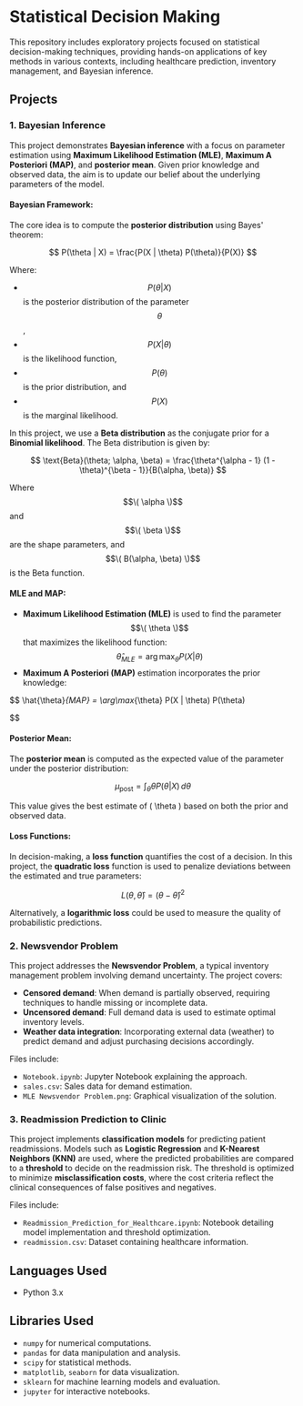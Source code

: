 # Statistical Decision Making

This repository includes exploratory projects focused on statistical decision-making techniques, providing hands-on applications of key methods in various contexts, including healthcare prediction, inventory management, and Bayesian inference.

## Projects

### 1. Bayesian Inference
This project demonstrates **Bayesian inference** with a focus on parameter estimation using **Maximum Likelihood Estimation (MLE)**, **Maximum A Posteriori (MAP)**, and **posterior mean**. Given prior knowledge and observed data, the aim is to update our belief about the underlying parameters of the model.

#### Bayesian Framework:
The core idea is to compute the **posterior distribution** using Bayes' theorem:

$$
P(\theta | X) = \frac{P(X | \theta) P(\theta)}{P(X)}
$$

Where:
- $$ P(\theta | X) $$ is the posterior distribution of the parameter $$\theta $$,
- $$ P(X | \theta) $$ is the likelihood function,
- $$ P(\theta) $$ is the prior distribution, and
- $$ P(X) $$ is the marginal likelihood.

In this project, we use a **Beta distribution** as the conjugate prior for a **Binomial likelihood**. The Beta distribution is given by:

$$ \text{Beta}(\theta; \alpha, \beta) = \frac{\theta^{\alpha - 1} (1 - \theta)^{\beta - 1}}{B(\alpha, \beta)} $$


Where $$\( \alpha \)$$ and $$\( \beta \)$$ are the shape parameters, and $$\( B(\alpha, \beta) \)$$ is the Beta function.

#### MLE and MAP:
- **Maximum Likelihood Estimation (MLE)** is used to find the parameter $$\( \theta \)$$ that maximizes the likelihood function:
$$
\hat{\theta}_{MLE} = \arg\max_{\theta} P(X | \theta)
$$
- **Maximum A Posteriori (MAP)** estimation incorporates the prior knowledge:

$$
\hat{\theta}_{MAP} = \arg\max_{\theta} P(X | \theta) P(\theta)

$$


#### Posterior Mean:
The **posterior mean** is computed as the expected value of the parameter under the posterior distribution:

$$
\mu_{\text{post}} = \int_{\theta} \theta P(\theta | X) \, d\theta
$$

This value gives the best estimate of \( \theta \) based on both the prior and observed data.

#### Loss Functions:
In decision-making, a **loss function** quantifies the cost of a decision. In this project, the **quadratic loss** function is used to penalize deviations between the estimated and true parameters:

$$
L(\theta, \hat{\theta}) = (\theta - \hat{\theta})^2
$$

Alternatively, a **logarithmic loss** could be used to measure the quality of probabilistic predictions.

### 2. Newsvendor Problem
This project addresses the **Newsvendor Problem**, a typical inventory management problem involving demand uncertainty. The project covers:
- **Censored demand**: When demand is partially observed, requiring techniques to handle missing or incomplete data.
- **Uncensored demand**: Full demand data is used to estimate optimal inventory levels.
- **Weather data integration**: Incorporating external data (weather) to predict demand and adjust purchasing decisions accordingly.

Files include:
- `Notebook.ipynb`: Jupyter Notebook explaining the approach.
- `sales.csv`: Sales data for demand estimation.
- `MLE Newsvendor Problem.png`: Graphical visualization of the solution.

### 3. Readmission Prediction to Clinic
This project implements **classification models** for predicting patient readmissions. Models such as **Logistic Regression** and **K-Nearest Neighbors (KNN)** are used, where the predicted probabilities are compared to a **threshold** to decide on the readmission risk. The threshold is optimized to minimize **misclassification costs**, where the cost criteria reflect the clinical consequences of false positives and negatives.

Files include:
- `Readmission_Prediction_for_Healthcare.ipynb`: Notebook detailing model implementation and threshold optimization.
- `readmission.csv`: Dataset containing healthcare information.

## Languages Used
- Python 3.x

## Libraries Used
- `numpy` for numerical computations.
- `pandas` for data manipulation and analysis.
- `scipy` for statistical methods.
- `matplotlib`, `seaborn` for data visualization.
- `sklearn` for machine learning models and evaluation.
- `jupyter` for interactive notebooks.
